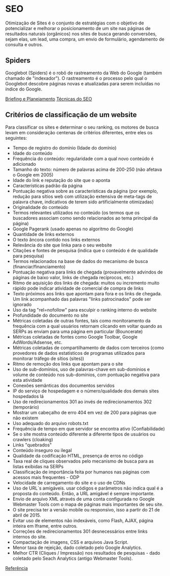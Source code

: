 # SEO
Otimização de Sites é o conjunto de estratégias com o objetivo de potencializar e melhorar o posicionamento de um site nas páginas de resultados naturais (orgânicos) nos sites de busca gerando conversões, sejam elas, um lead, uma compra, um envio de formulário, agendamento de consulta e outros.

## Spiders
Googlebot \(Spiders\) é o robô de rastreamento da Web do Google (também chamado de "indexador"). O rastreamento é o processo pelo qual o Googlebot descobre páginas novas e atualizadas para serem incluídas no índice do Google.


[Briefing e Planejamento](briefing.md)
[Técnicas do SEO](tecnicas.md)


## Critérios de classificação de um website
Para classificar os sites e determinar o seu ranking, os motores de busca levam em consideração centenas de critérios diferentes, entre eles os seguintes:

* Tempo de registro do domínio (Idade do domínio)
* Idade do conteúdo
* Frequência do conteúdo: regularidade com a qual novo conteúdo é adicionado
* Tamanho do texto: número de palavras acima de 200-250 (não afetava o Google em 2005)
* Idade do link e reputação do site que o aponta
* Características padrão da página
* Pontuação negativa sobre as características da página (por exemplo, redução para sítios web com utilização extensiva de meta-tags de palavra chave, indicativos de terem sido artificialmente otimizadas)
* Originalidade do conteúdo
* Termos relevantes utilizados no conteúdo (os termos que os buscadores associam como sendo relacionados ao tema principal da página)
* Google Pagerank (usado apenas no algoritmo do Google)
* Quantidade de links externos
* O texto âncora contido nos links externos
* Relevância do site que linka para o seu website
* Citações e fontes de pesquisa (indica que o conteúdo é de qualidade para pesquisa)
* Termos relacionados na base de dados do mecanismo de busca (financiar/financiamento)
* Pontuação negativa para links de chegada (provavelmente advindos de páginas de baixo valor, links de chegada recíprocos, etc.)
* Ritmo de aquisição dos links de chegada: muitos ou incremento muito rápido pode indicar atividade de comercial de compra de links
* Texto próximos aos links que apontam para fora e os links de chegada. Um link acompanhado das palavras "links patrocinados" pode ser ignorado
* Uso da tag "rel=nofollow" para esculpir o ranking interno do website
* Profundidade do documento no site
* Métricas coletadas de outras fontes, tais como monitoramento da frequência com a qual usuários retornam clicando em voltar quando as SERPs as enviam para uma página em particular (Bouncerate)
* Métricas coletadas de fontes como Google Toolbar, Google AdWords/Adsense, etc.
* Métricas coletadas de compartilhamento de dados com terceiros (como provedores de dados estatísticos de programas utilizados para monitorar tráfego de sítios (sites))
* Ritmo de remoção dos links que apontam para o site
* Uso de sub-domínios, uso de palavras-chave em sub-domínios e volume de conteúdo nos sub-domínios, com pontuação negativa para esta atividade
* Conexões semânticas dos documentos servidos
* IP do serviço de hospedagem e o número/qualidade dos demais sites hospedados lá
* Uso de redirecionamentos 301 ao invés de redirecionamentos 302 (temporário)
* Mostrar um cabeçalho de erro 404 em vez de 200 para páginas que não existem
* Uso adequado do arquivo robots.txt
* Frequência de tempo em que servidor se encontra ativo (Confiabilidade)
* Se o site mostra conteúdo diferente a diferente tipos de usuários ou crawlers (cloaking)
* Links "quebrados"
* Conteúdo inseguro ou ilegal
* Qualidade da codificação HTML, presença de erros no código
* Taxa real de cliques observados pelo mecanismo de busca para as listas exibidas na SERPs
* Classificação de importância feita por humanos nas páginas com acessos mais frequentes - ODP
* Velocidade de carregamento do site e o uso de CDNs
* Uso de URL´s amigáveis. usar códigos e parâmetros não indica qual é a proposta do conteúdo. Então, a URL amigável é sempre importante.
* Envio de arquivo XML através de uma conta configurada no Google Webmaster Tools com o mapa de páginas mais importantes de seu site.
* O site precisa ter a versão mobile ou responsivo, isso a partir do 21 de abril de 2015.
* Evitar uso de elementos não indexáveis, como Flash, AJAX, página inteira em Iframe, entre outros.
* Correções de redirecionamentos 301 desnecessários entre links internos do site.
* Compactação de imagens, CSS e arquivos Java Script.
* Menor taxa de rejeição, dado coletado pelo Google Analytics.
* Melhor CTR (Cliques / Impressão) nos resultados de pesquisas - dado coletado pelo Seach Analytics (antigo Webmaster Tools).



[Referência](https://pt.wikipedia.org/wiki/Otimiza%C3%A7%C3%A3o_para_motores_de_busca)
